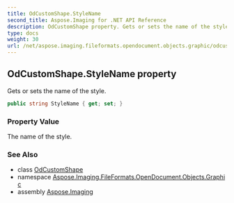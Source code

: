 ```yaml
---
title: OdCustomShape.StyleName
second_title: Aspose.Imaging for .NET API Reference
description: OdCustomShape property. Gets or sets the name of the style
type: docs
weight: 30
url: /net/aspose.imaging.fileformats.opendocument.objects.graphic/odcustomshape/stylename/
---
```

## OdCustomShape.StyleName property

Gets or sets the name of the style.

```csharp
public string StyleName { get; set; }
```

### Property Value

The name of the style.

### See Also

* class [OdCustomShape](../)
* namespace [Aspose.Imaging.FileFormats.OpenDocument.Objects.Graphic](../../odcustomshape/)
* assembly [Aspose.Imaging](../../../)


